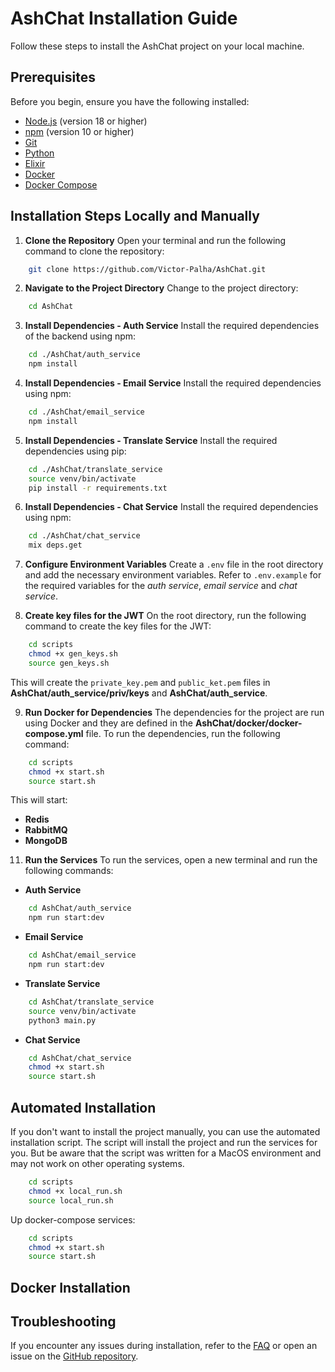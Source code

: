 # AshChat Installation Guide

Follow these steps to install the AshChat project on your local machine.

## Prerequisites

Before you begin, ensure you have the following installed:
- [Node.js](https://nodejs.org/) (version 18 or higher)
- [npm](https://www.npmjs.com/) (version 10 or higher)
- [Git](https://git-scm.com/)
- [Python](https://www.python.org/)
- [Elixir](https://elixir-lang.org/)
- [Docker](https://www.docker.com/)
- [Docker Compose](https://docs.docker.com/compose/)

## Installation Steps Locally and Manually

1. **Clone the Repository**
Open your terminal and run the following command to clone the repository:

```bash
    git clone https://github.com/Victor-Palha/AshChat.git
```

2. **Navigate to the Project Directory**
Change to the project directory:
```bash
    cd AshChat
```

3. **Install Dependencies - Auth Service**
Install the required dependencies of the backend using npm:
```bash
    cd ./AshChat/auth_service
    npm install
```

4. **Install Dependencies - Email Service**
Install the required dependencies using npm:
```bash
    cd ./AshChat/email_service
    npm install
```

5. **Install Dependencies - Translate Service**
Install the required dependencies using pip:
```bash
    cd ./AshChat/translate_service
    source venv/bin/activate
    pip install -r requirements.txt
```

6. **Install Dependencies - Chat Service**
Install the required dependencies using npm:
```bash
    cd ./AshChat/chat_service
    mix deps.get
```

7. **Configure Environment Variables**
Create a `.env` file in the root directory and add the necessary environment variables. Refer to `.env.example` for the required variables for the _auth service_, _email service_ and _chat service_.

8. **Create key files for the JWT**
On the root directory, run the following command to create the key files for the JWT:
```bash
    cd scripts
    chmod +x gen_keys.sh
    source gen_keys.sh
```
This will create the `private_key.pem` and `public_ket.pem` files in __AshChat/auth_service/priv/keys__ and __AshChat/auth_service__.

9. **Run Docker for Dependencies**
The dependencies for the project are run using Docker and they are defined in the __AshChat/docker/docker-compose.yml__ file. To run the dependencies, run the following command:
```bash
    cd scripts
    chmod +x start.sh
    source start.sh
```
This will start:
- **Redis**
- **RabbitMQ**
- **MongoDB**


11. **Run the Services**
To run the services, open a new terminal and run the following commands:
- **Auth Service**
```bash
    cd AshChat/auth_service
    npm run start:dev
```
- **Email Service**
```bash
    cd AshChat/email_service
    npm run start:dev
```
- **Translate Service**
```bash
    cd AshChat/translate_service
    source venv/bin/activate
    python3 main.py
```
- **Chat Service**
```bash
    cd AshChat/chat_service
    chmod +x start.sh
    source start.sh
```

## Automated Installation
If you don't want to install the project manually, you can use the automated installation script. The script will install the project and run the services for you. But be aware that the script was written for a MacOS environment and may not work on other operating systems.
```bash
    cd scripts
    chmod +x local_run.sh
    source local_run.sh
```
Up docker-compose services:
```bash
    cd scripts
    chmod +x start.sh
    source start.sh
```

## Docker Installation

## Troubleshooting

If you encounter any issues during installation, refer to the [FAQ](FAQ.md) or open an issue on the [GitHub repository](https://github.com/Victor-Palha/AshChat/issues).
